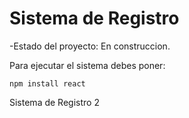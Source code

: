 <h1>Sistema de Registro</h1>

-Estado del proyecto: En construccion.

Para ejecutar el sistema debes poner:

`npm install react`

Sistema de Registro 2
